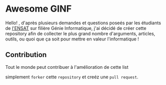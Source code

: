 # Awesome GINF

Hello! , d'après plusieurs demandes et questions poseés par les étudiants de [l'ENSAT](http://ensat.ac.ma)
sur filière Génie Informatique, j'ai décidé de créer cette repository afin de collecter le plus grand nombre d'arguments, articles, outils, ou quoi que ça soit pour mettre en valeur l'informatique !


## Contribution
Tout le monde peut contribuer à l'amélioration de cette list

simplement `forker` cette `repository` et creéz une `pull request`.
